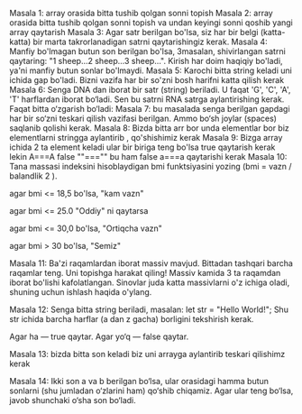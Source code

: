 Masala 1:
array orasida bitta tushib qolgan sonni topish
Masala 2:
array orasida bitta tushib qolgan sonni topish va undan keyingi sonni qoshib yangi array qaytarish
Masala 3:
Agar satr berilgan bo'lsa, siz har bir belgi (katta-katta) bir marta takrorlanadigan satrni qaytarishingiz kerak.
Masala 4:
Manfiy bo'lmagan butun son berilgan bo'lsa, 3masalan, shivirlangan satrni qaytaring: "1 sheep...2 sheep...3 sheep...". Kirish har doim haqiqiy bo'ladi, ya'ni manfiy butun sonlar bo'lmaydi.
Masala 5:
Karochi bitta string keladi uni ichida gap bo'ladi. Bizni vazifa har bir so'zni bosh harifni katta qilish kerak
Masala 6:
Senga DNA dan iborat bir satr (string) beriladi. U faqat 'G', 'C', 'A', 'T' harflardan iborat bo‘ladi.
Sen bu satrni RNA satrga aylantirishing kerak. Faqat bitta o‘zgarish bo‘ladi:
Masala 7:
bu masalada senga berilgan gapdagi har bir so‘zni teskari qilish vazifasi berilgan. Ammo bo‘sh joylar (spaces) saqlanib qolishi kerak.
Masala 8:
Bizda bitta arr bor unda elementlar bor biz elementlarni stringga aylantirib , qo'shishimiz kerak
Masala 9:
Bizga array ichida 2 ta element keladi ular bir biriga teng bo'lsa true qaytarish kerak lekin A===A false ""==="" bu ham false a===a qaytarishi kerak
Masala 10:
Tana massasi indeksini hisoblaydigan bmi funktsiyasini yozing (bmi = vazn / balandlik 2 ).

agar bmi <= 18,5 bo'lsa, "kam vazn"

agar bmi <= 25.0 "Oddiy" ni qaytarsa

agar bmi <= 30,0 bo'lsa, "Ortiqcha vazn"

agar bmi > 30 bo'lsa, "Semiz"

Masala 11:
Ba'zi raqamlardan iborat massiv mavjud. Bittadan tashqari barcha raqamlar teng. Uni topishga harakat qiling!
Massiv kamida 3 ta raqamdan iborat bo'lishi kafolatlangan.
Sinovlar juda katta massivlarni o'z ichiga oladi, shuning uchun ishlash haqida o'ylang.

Masala 12:
Senga bitta string beriladi, masalan:
let str = "Hello World!";
Shu str ichida barcha harflar (a dan z gacha) borligini tekshirish kerak.

Agar ha — true qaytar.
Agar yo‘q — false qaytar.

Masala 13:
bizda bitta son keladi biz uni arrayga aylantirib teskari qilishimz kerak

Masala 14:
Ikki son a va b berilgan bo‘lsa, ular orasidagi hamma butun sonlarni (shu jumladan o‘zlarini ham) qo‘shib chiqamiz. Agar ular teng bo‘lsa, javob shunchaki o‘sha son bo‘ladi.
